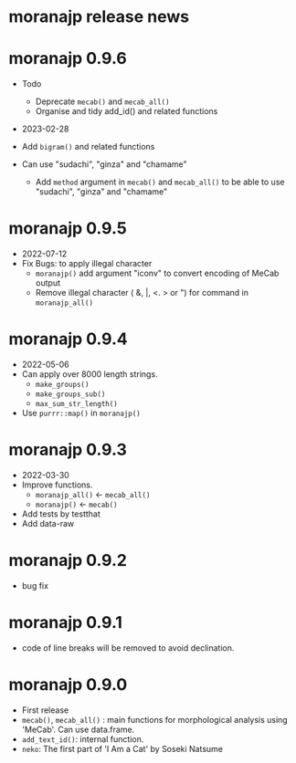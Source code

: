 # moranajp release news

# moranajp 0.9.6

* Todo
    * Deprecate `mecab()` and `mecab_all()`
    * Organise and tidy add_id() and related functions

* 2023-02-28
* Add `bigram()` and related functions
* Can use "sudachi", "ginza" and "chamame"
    * Add `method` argument in `mecab()` and `mecab_all()` 
      to be able to use "sudachi", "ginza" and "chamame"

# moranajp 0.9.5

* 2022-07-12
* Fix Bugs: to apply illegal character
    * `moranajp()` add argument "iconv" to convert encoding of MeCab output
    * Remove illegal character ( &, |, <. > or ") for command in `moranajp_all()`

# moranajp 0.9.4

* 2022-05-06
* Can apply over 8000 length strings.
    * `make_groups()`
    * `make_groups_sub()`
    * `max_sum_str_length()`
* Use `purrr::map()` in `moranajp()`

# moranajp 0.9.3

* 2022-03-30
* Improve functions.
    * `moranajp_all()` <- `mecab_all()`
    * `moranajp()` <- `mecab()`
* Add tests by testthat
* Add data-raw

# moranajp 0.9.2

* bug fix

# moranajp 0.9.1

* code of line breaks will be removed to avoid declination. 

#  moranajp 0.9.0

* First release
* `mecab()`, `mecab_all()` : main functions for morphological analysis using 'MeCab'. Can use data.frame. 
* `add_text_id()`: internal function. 
* `neko`: The first part of 'I Am a Cat' by Soseki Natsume

